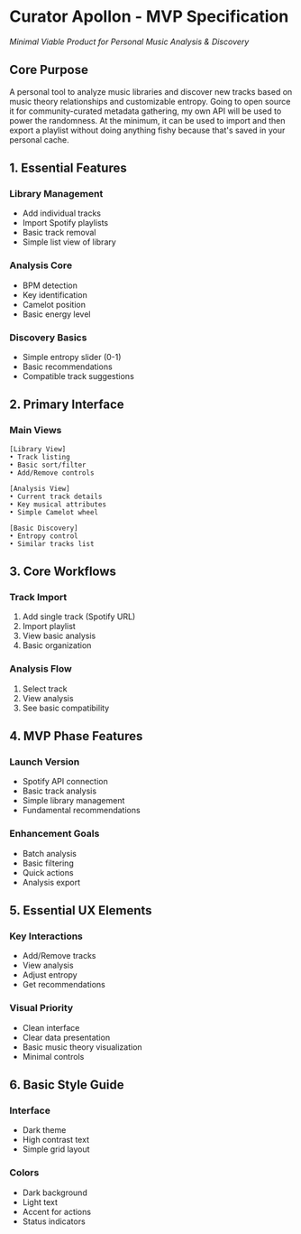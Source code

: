 # Curator Apollon - MVP Specification
*Minimal Viable Product for Personal Music Analysis & Discovery*

## Core Purpose
A personal tool to analyze music libraries and discover new tracks based on music theory relationships and customizable entropy.
Going to open source it for community-curated metadata gathering, my own API will be used to power the randomness. At the minimum,
it can be used to import and then export a playlist without doing anything fishy because that's saved in your personal cache.

## 1. Essential Features

### Library Management
- Add individual tracks
- Import Spotify playlists
- Basic track removal
- Simple list view of library

### Analysis Core
- BPM detection
- Key identification
- Camelot position
- Basic energy level

### Discovery Basics
- Simple entropy slider (0-1)
- Basic recommendations
- Compatible track suggestions

## 2. Primary Interface

### Main Views
```
[Library View]
• Track listing
• Basic sort/filter
• Add/Remove controls

[Analysis View]
• Current track details
• Key musical attributes
• Simple Camelot wheel

[Basic Discovery]
• Entropy control
• Similar tracks list
```

## 3. Core Workflows

### Track Import
1. Add single track (Spotify URL)
2. Import playlist
3. View basic analysis
4. Basic organization

### Analysis Flow
1. Select track
2. View analysis
3. See basic compatibility

## 4. MVP Phase Features

### Launch Version
- Spotify API connection
- Basic track analysis
- Simple library management
- Fundamental recommendations

### Enhancement Goals
- Batch analysis
- Basic filtering
- Quick actions
- Analysis export

## 5. Essential UX Elements

### Key Interactions
- Add/Remove tracks
- View analysis
- Adjust entropy
- Get recommendations

### Visual Priority
- Clean interface
- Clear data presentation
- Basic music theory visualization
- Minimal controls

## 6. Basic Style Guide

### Interface
- Dark theme
- High contrast text
- Simple grid layout

### Colors
- Dark background
- Light text
- Accent for actions
- Status indicators